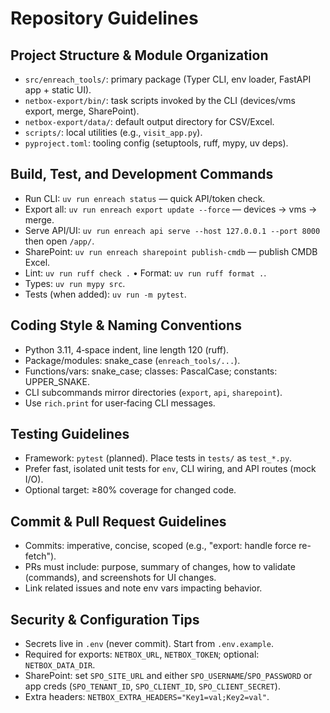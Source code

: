 # Repository Guidelines

## Project Structure & Module Organization
- `src/enreach_tools/`: primary package (Typer CLI, env loader, FastAPI app + static UI).
- `netbox-export/bin/`: task scripts invoked by the CLI (devices/vms export, merge, SharePoint).
- `netbox-export/data/`: default output directory for CSV/Excel.
- `scripts/`: local utilities (e.g., `visit_app.py`).
- `pyproject.toml`: tooling config (setuptools, ruff, mypy, uv deps).

## Build, Test, and Development Commands
- Run CLI: `uv run enreach status` — quick API/token check.
- Export all: `uv run enreach export update --force` — devices → vms → merge.
- Serve API/UI: `uv run enreach api serve --host 127.0.0.1 --port 8000` then open `/app/`.
- SharePoint: `uv run enreach sharepoint publish-cmdb` — publish CMDB Excel.
- Lint: `uv run ruff check .` • Format: `uv run ruff format .`.
- Types: `uv run mypy src`.
- Tests (when added): `uv run -m pytest`.

## Coding Style & Naming Conventions
- Python 3.11, 4‑space indent, line length 120 (ruff).
- Package/modules: snake_case (`enreach_tools/...`).
- Functions/vars: snake_case; classes: PascalCase; constants: UPPER_SNAKE.
- CLI subcommands mirror directories (`export`, `api`, `sharepoint`).
- Use `rich.print` for user‑facing CLI messages.

## Testing Guidelines
- Framework: `pytest` (planned). Place tests in `tests/` as `test_*.py`.
- Prefer fast, isolated unit tests for `env`, CLI wiring, and API routes (mock I/O).
- Optional target: ≥80% coverage for changed code.

## Commit & Pull Request Guidelines
- Commits: imperative, concise, scoped (e.g., "export: handle force re-fetch").
- PRs must include: purpose, summary of changes, how to validate (commands), and screenshots for UI changes.
- Link related issues and note env vars impacting behavior.

## Security & Configuration Tips
- Secrets live in `.env` (never commit). Start from `.env.example`.
- Required for exports: `NETBOX_URL`, `NETBOX_TOKEN`; optional: `NETBOX_DATA_DIR`.
- SharePoint: set `SPO_SITE_URL` and either `SPO_USERNAME`/`SPO_PASSWORD` or app creds (`SPO_TENANT_ID`, `SPO_CLIENT_ID`, `SPO_CLIENT_SECRET`).
- Extra headers: `NETBOX_EXTRA_HEADERS="Key1=val;Key2=val"`.

